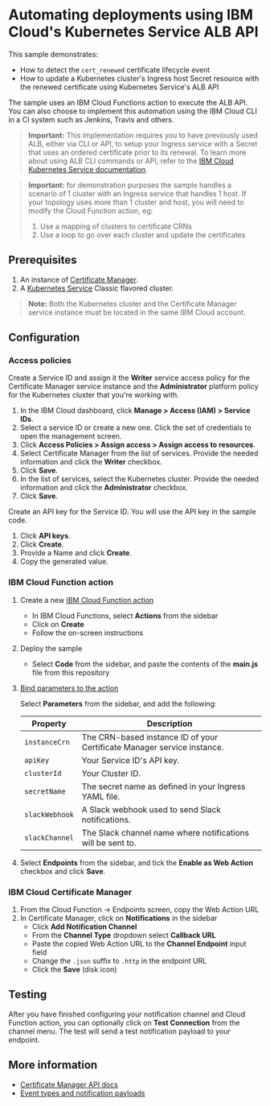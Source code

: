 # Automating deployments using IBM Cloud's Kubernetes Service ALB API
This sample demonstrates:

- How to detect the `cert_renewed` certificate lifecycle event
- How to update a Kubernetes cluster's Ingress host Secret resource with the renewed certificate using Kubernetes Service's ALB API

The sample uses an IBM Cloud Functions action to execute the ALB API. You can also choose to implement this automation using the IBM Cloud CLI in a CI system such as Jenkins, Travis and others.

> **Important:** This implementation requires you to have previously used ALB, either via CLI or API, to setup your Ingress service with a Secret that uses an ordered certificate prior to its renewal. To learn more about using ALB CLI commands or API, refer to the [IBM Cloud Kubernetes Service documentation](https://cloud.ibm.com/docs/containers?topic=containers-ingress-about).

> **Important:** for demonstration purposes the sample handles a scenario of 1 cluster with an Ingress service that handles 1 host. If your topology uses more than 1 cluster and host, you will need to modify the Cloud Function action, eg:
>
> 1. Use a mapping of clusters to certificate CRNs
> 2. Use a loop to go over each cluster and update the certificates

## Prerequisites
1. An instance of [Certificate Manager](https://cloud.ibm.com/docs/services/certificate-manager).
2. A [Kubernetes Service](https://cloud.ibm.com/docs/containers?topic=containers-getting-started) Classic flavored cluster.

> **Note:** Both the Kubernetes cluster and the Certificate Manager service instance must be located in the same IBM Cloud account.

## Configuration
### Access policies
Create a Service ID and assign it the **Writer** service access policy for the Certificate Manager service instance and the **Administrator** platform policy for the Kubernetes cluster that you're working with.

1. In the IBM Cloud dashboard, click **Manage > Access (IAM) > Service IDs**.
2. Select a service ID or create a new one. Click the set of credentials to open the management screen.
3. Click **Access Policies > Assign access > Assign access to resources**.
4. Select Certificate Manager from the list of services. Provide the needed information and click the **Writer** checkbox.
5. Click **Save**.
6. In the list of services, select the Kubernetes cluster. Provide the needed information and click the **Administrator** checkbox.
7. Click **Save**.

Create an API key for the Service ID. You will use the API key in the sample code.

1. Click **API keys**.
2. Click **Create**.
3. Provide a Name and click **Create**.
4. Copy the generated value.

### IBM Cloud Function action
1. Create a new [IBM Cloud Function action](https://cloud.ibm.com/docs/openwhisk/index.html#openwhisk_start_hello_world)
   
   * In IBM Cloud Functions, select **Actions** from the sidebar
   * Click on **Create**
   * Follow the on-screen instructions
   
2. Deploy the sample
   
   * Select **Code** from the sidebar, and paste the contents of the **main.js** file from this repository

3. [Bind parameters to the action](https://cloud.ibm.com/docs/openwhisk/parameters.html#default-params-action) 

   Select **Parameters** from the sidebar, and add the following:
   
   | Property | Description |
   |----------|-------------|
   | `instanceCrn` | The CRN-based instance ID of your Certificate Manager service instance. |
   | `apiKey` | Your Service ID's API key. |
   | `clusterId` | Your Cluster ID. |
   | `secretName` | The secret name as defined in your Ingress YAML file. |
   | `slackWebhook` | A Slack webhook used to send Slack notifications. |
   | `slackChannel` | The Slack channel name where notifications will be sent to. |
  
3. Select **Endpoints** from the sidebar, and tick the **Enable as Web Action** checkbox and click **Save**.
 
 ### IBM Cloud Certificate Manager
1. From the Cloud Function -> Endpoints screen, copy the Web Action URL
2. In Certificate Manager, click on **Notifications** in the sidebar
   * Click **Add Notification Channel**
   * From the **Channel Type** dropdown select **Callback URL**
   * Paste the copied Web Action URL to the **Channel Endpoint** input field
   * Change the `.json` suffix to `.http` in the endpoint URL
   * Click the **Save** (disk icon)

## Testing
After you have finished configuring your notification channel and Cloud Function action, you can optionally click on **Test Connection** from the channel menu. The test will send a test notification payload to your endpoint. 

## More information
- [Certificate Manager API docs](https://cloud.ibm.com/apidocs/certificate-manager)
- [Event types and notification payloads](https://cloud.ibm.com/docs/services/certificate-manager?topic=certificate-manager-event-types-payload-versions)
